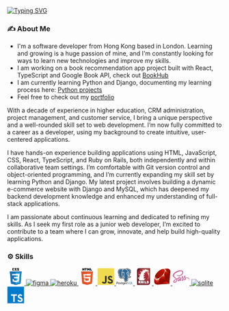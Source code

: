 [![Typing SVG](https://readme-typing-svg.demolab.com/?lines=Hi,+I'm+Ellen;Welcome+to+my+profile)](https://git.io/typing-svg)

### ✍️ About Me

* I'm a software developer from Hong Kong based in London. Learning and growing is a huge passion of mine, and I'm constantly looking for ways to learn new technologies and improve my skills.
* I am working on a book recommendation app project built with React, TypeScript and Google Book API, check out <a href="https://book-hub-nu-five.vercel.app/">BookHub</a> 
* I am currently learning Python and Django, documenting my learning process here: <a href="https://github.com/ellenycc/python-projects">Python projects</a>
* Feel free to check out my <a href="https://ellenycc.github.io/portfolio/">portfolio</a>

With a decade of experience in higher education, CRM administration, project management, and customer service, I bring a unique perspective and a well-rounded skill set to web development. I’m now fully committed to a career as a developer, using my background to create intuitive, user-centered applications.

I have hands-on experience building applications using HTML, JavaScript, CSS, React, TypeScript, and Ruby on Rails, both independently and within collaborative team settings. I’m comfortable with Git version control and object-oriented programming, and I’m currently expanding my skill set by learning Python and Django. My latest project involves building a dynamic e-commerce website with Django and MySQL, which has deepened my backend development knowledge and enhanced my understanding of full-stack applications.

I am passionate about continuous learning and dedicated to refining my skills. As I seek my first role as a junior web developer, I’m excited to contribute to a team where I can grow, innovate, and help build high-quality applications.

### ⚙️	Skills
<p align="left"> <a href="https://www.w3schools.com/css/" target="_blank" rel="noreferrer"> <img src="https://raw.githubusercontent.com/devicons/devicon/master/icons/css3/css3-original-wordmark.svg" alt="css3" width="40" height="40"/> </a> <a href="https://www.figma.com/" target="_blank" rel="noreferrer"> <img src="https://www.vectorlogo.zone/logos/figma/figma-icon.svg" alt="figma" width="40" height="40"/> </a> <a href="https://heroku.com" target="_blank" rel="noreferrer"> <img src="https://www.vectorlogo.zone/logos/heroku/heroku-icon.svg" alt="heroku" width="40" height="40"/> </a> <a href="https://www.w3.org/html/" target="_blank" rel="noreferrer"> <img src="https://raw.githubusercontent.com/devicons/devicon/master/icons/html5/html5-original-wordmark.svg" alt="html5" width="40" height="40"/> </a> <a href="https://developer.mozilla.org/en-US/docs/Web/JavaScript" target="_blank" rel="noreferrer"> <img src="https://raw.githubusercontent.com/devicons/devicon/master/icons/javascript/javascript-original.svg" alt="javascript" width="40" height="40"/> </a> <a href="https://www.postgresql.org" target="_blank" rel="noreferrer"> <img src="https://raw.githubusercontent.com/devicons/devicon/master/icons/postgresql/postgresql-original-wordmark.svg" alt="postgresql" width="40" height="40"/> </a> <a href="https://rubyonrails.org" target="_blank" rel="noreferrer"> <img src="https://raw.githubusercontent.com/devicons/devicon/master/icons/rails/rails-original-wordmark.svg" alt="rails" width="40" height="40"/> </a> <a href="https://www.ruby-lang.org/en/" target="_blank" rel="noreferrer"> <img src="https://raw.githubusercontent.com/devicons/devicon/master/icons/ruby/ruby-original.svg" alt="ruby" width="40" height="40"/> </a> <a href="https://sass-lang.com" target="_blank" rel="noreferrer"> <img src="https://raw.githubusercontent.com/devicons/devicon/master/icons/sass/sass-original.svg" alt="sass" width="40" height="40"/> </a> <a href="https://www.sqlite.org/" target="_blank" rel="noreferrer"> <img src="https://www.vectorlogo.zone/logos/sqlite/sqlite-icon.svg" alt="sqlite" width="40" height="40"/> </a> <a href="https://www.typescriptlang.org/" target="_blank" rel="noreferrer"> <img src="https://raw.githubusercontent.com/devicons/devicon/master/icons/typescript/typescript-original.svg" alt="typescript" width="40" height="40"/> </a> </p>
